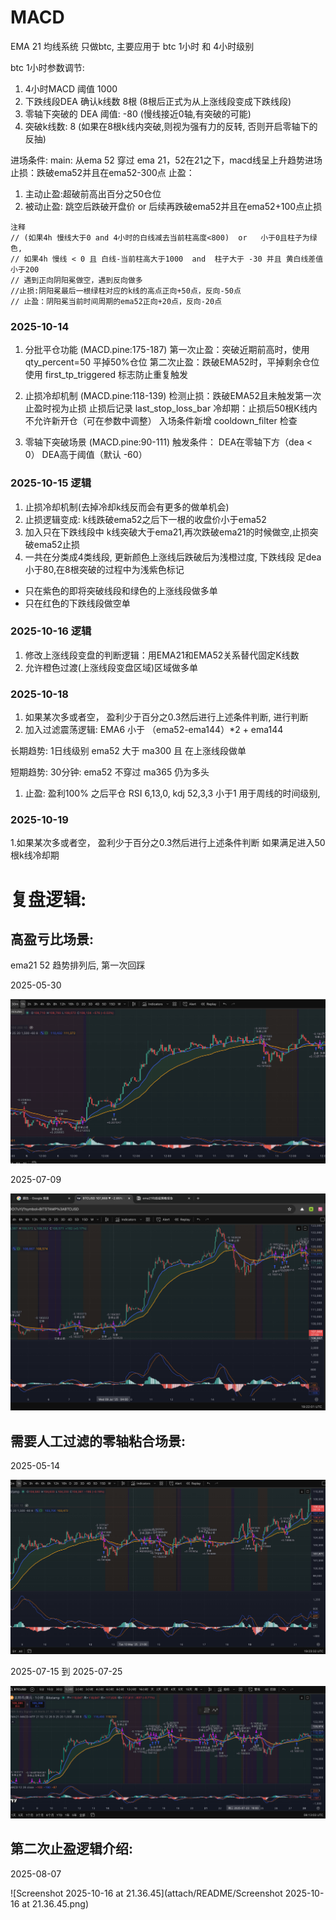 # MACD
EMA 21 均线系统
只做btc, 主要应用于 btc 1小时 和 4小时级别

btc 1小时参数调节: 
1.  4小时MACD 阈值 1000
2.  下跌线段DEA 确认k线数 8根 (8根后正式为从上涨线段变成下跌线段)
3. 零轴下突破的 DEA 阈值: -80 (慢线接近0轴,有突破的可能)
4. 突破k线数: 8 (如果在8根k线内突破,则视为强有力的反转, 否则开启零轴下的反抽)

进场条件:
main: 从ema 52 穿过 ema 21，52在21之下，macd线呈上升趋势进场
止损：跌破ema52并且在ema52-300点
止盈：

1. 主动止盈:超破前高出百分之50仓位
2. 被动止盈: 跳空后跌破开盘价 or 后续再跌破ema52并且在ema52+100点止损


```
注释
// (如果4h 慢线大于0 and 4小时的白线减去当前柱高度<800)  or   小于0且柱子为绿色,
// 如果4h 慢线 < 0 且 白线-当前柱高大于1000  and  柱子大于 -30 并且 黄白线差值 小于200
// 遇到正向阴阳冕做空，遇到反向做多
//止损:阴阳冕最后一根绿柱对应的k线的高点正向+50点，反向-50点
// 止盈：阴阳冕当前时间周期的ema52正向+20点，反向-20点
```


### 2025-10-14

1. 分批平仓功能 (MACD.pine:175-187)
第一次止盈：突破近期前高时，使用 qty_percent=50 平掉50%仓位
第二次止盈：跌破EMA52时，平掉剩余仓位
使用 first_tp_triggered 标志防止重复触发

2. 止损冷却机制 (MACD.pine:118-139)
检测止损：跌破EMA52且未触发第一次止盈时视为止损
止损后记录 last_stop_loss_bar
冷却期：止损后50根K线内不允许新开仓（可在参数中调整）
入场条件新增 cooldown_filter 检查

3. 零轴下突破场景 (MACD.pine:90-111)
触发条件：
DEA在零轴下方（dea < 0）
DEA高于阈值（默认 -60）



### 2025-10-15 逻辑
1. 止损冷却机制(去掉冷却k线反而会有更多的做单机会)
2. 止损逻辑变成: k线跌破ema52之后下一根的收盘价小于ema52 
3. 加入只在下跌线段中 k线突破大于ema21,再次跌破ema21的时候做空,止损突破ema52止损
4. 一共在分类成4类线段, 更新颜色上涨线后跌破后为浅橙过度,  下跌线段 足dea小于80,在8根突破的过程中为浅紫色标记

- 只在紫色的即将突破线段和绿色的上涨线段做多单
- 只在红色的下跌线段做空单



### 2025-10-16 逻辑

1. 修改上涨线段变盘的判断逻辑：用EMA21和EMA52关系替代固定K线数
2. 允许橙色过渡(上涨线段变盘区域)区域做多单

### 2025-10-18

1. 如果某次多或者空， 盈利少于百分之0.3然后进行上述条件判断, 进行判断
2. 加入过滤震荡逻辑: EMA6 小于 （ema52-ema144）*2 + ema144

长期趋势: 1日线级别 ema52 大于 ma300 且 在上涨线段做单

短期趋势: 30分钟: ema52 不穿过 ma365 仍为多头 
1. 止盈: 盈利100% 之后平仓
RSI 6,13,0, kdj 52,3,3 小于1  用于周线的时间级别, 

### 2025-10-19
1.如果某次多或者空， 盈利少于百分之0.3然后进行上述条件判断 如果满足进入50根k线冷却期



# 复盘逻辑: 

## 高盈亏比场景:

ema21 52 趋势排列后, 第一次回踩

2025-05-30

![Screenshot 2025-10-16 at 21.18.44](./attach/README/Screenshot%202025-10-16%20at%2021.18.44.png)



2025-07-09

![Screenshot 2025-10-16 at 21.22.01](./attach/README/Screenshot%202025-10-16%20at%2021.22.01.png)





## 需要人工过滤的零轴粘合场景:

2025-05-14

![Screenshot 2025-10-16 at 21.23.32](./attach/README/Screenshot%202025-10-16%20at%2021.23.32.png)



2025-07-15 到 2025-07-25

![20250715](./attach/README/20250715.png)









## 第二次止盈逻辑介绍:

2025-08-07

![Screenshot 2025-10-16 at 21.36.45](attach/README/Screenshot 2025-10-16 at 21.36.45.png)

